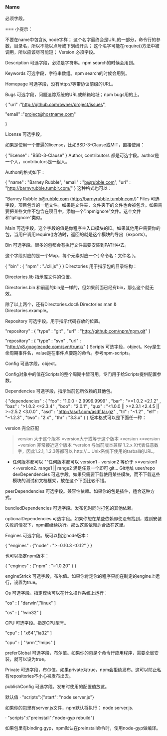 ### Name
必须字段。

=== 小提示：

不要在name中包含js, node字样；
这个名字最终会是URL的一部分，命令行的参数，目录名，所以不能以点号或下划线开头；
这个名字可能在require()方法中被调用，所以应该尽可能短；
Version
必须字段。

Description
可选字段，必须是字符串。npm search的时候会用到。

Keywords
可选字段，字符串数组。npm search的时候会用到。

Homepage
可选字段，没有http://等带协议前缀的URL。

Bugs
可选字段，问题追踪系统的URL或邮箱地址；npm bugs用的上。

{ "url" :"http://github.com/owner/project/issues",

 "email" :"project@hostname.com"

}

License
可选字段。

如果是使用一个普遍的license，比如BSD-3-Clause或MIT，直接使用：

{ "license" : "BSD-3-Clause" }
Author, contributors
都是可选字段。author是一个人，contributors是一组人。

Author的格式如下：

{ "name" : "Barney Rubble",
 "email" : "b@rubble.com",
 "url" : "http://barnyrubble.tumblr.com/"
}
这种格式也可以：

"Barney Rubble <b@rubble.com> (http://barnyrubble.tumblr.com/)"
Files
可选字段，项目包含的一组文件。如果是文件夹，文件夹下的文件也会被包含。如果需要把某些文件不包含在项目中，添加一个”.npmignore”文件。这个文件和”gitignore”类似。

Main
可选字段。这个字段的值是你程序主入口模块的ID。如果其他用户需要你的包，当用户调用require()方法时，返回的就是这个模块的导出（exports）。

Bin
可选字段。很多的包都会有执行文件需要安装到PATH中去。

这个字段对应的是一个Map，每个元素对应一个{ 命令名：文件名 }。

{ "bin" : { "npm" : "./cli.js" } }
Directories
用于指示包的目录结构：

Directories.lib
指示库文件的位置。

Directories.bin
和前面的bin是一样的，但如果前面已经有bin，那么这个就无效。

除了以上两个，还有Directories.doc& Directories.man & Directories.example。

Repository
可选字段。用于指示代码存放的位置。

"repository" :
  { "type" : "git"
  , "url" : "http://github.com/npm/npm.git"
  }
 
"repository" :
  { "type" : "svn"
  , "url" : "http://v8.googlecode.com/svn/trunk/"
  }
Scripts
可选字段，object。Key是生命周期事件名，value是在事件点要跑的命令。参考npm-scripts。

Config
可选字段，object。

Config对象中的值在Scripts的整个周期中皆可用，专门用于给Scripts提供配置参数。

Dependencies
可选字段，指示当前包所依赖的其他包。

{ "dependencies" :
  { "foo" : "1.0.0 - 2.9999.9999"
  , "bar" : ">=1.0.2 <2.1.2"
  , "baz" : ">1.0.2 <=2.3.4"
  , "boo" : "2.0.1"
  , "qux" : "<1.0.0 || >=2.3.1 <2.4.5 || >=2.5.2 <3.0.0"
  , "asd" : "http://asdf.com/asdf.tar.gz"
  , "til" : "~1.2"
  , "elf" : "~1.2.3"
  , "two" : "2.x"
  , "thr" : "3.3.x"
  }
}
版本格式可以是下面任一种：

version 完全匹配
>version 大于这个版本
>=version大于或等于这个版本
<version
<=version
~version 非常接近这个版本
^version 与当前版本兼容
1.2.x X代表任意数字，因此1.2.1, 1.2.3等都可以
http://... Unix系统下使用的tarball的URL。
* 任何版本都可以
""任何版本都可以
version1 - version2  等价于 >=version1 <=version2.
range1 || range2 满足任意一个即可
git... Git地址
user/repo
devDependencies
可选字段。如果只需要下载使用某些模块，而不下载这些模块的测试和文档框架，放在这个下面比较不错。

peerDependencies
可选字段。兼容性依赖。如果你的包是插件，适合这种方式。

bundledDependencies
可选字段。发布包时同时打包的其他依赖。

optionalDependencies
可选字段。如果你想在某些依赖即使没有找到，或则安装失败的情况下，npm都继续执行。那么这些依赖适合放在这里。

Engines
可选字段。既可以指定node版本：

{ "engines" : {"node" : ">=0.10.3 <0.12" } }

也可以指定npm版本：

{ "engines" : {"npm" : "~1.0.20" } }

engineStrick
可选字段，布尔值。如果你肯定你的程序只能在制定的engine上运行，设置为true。

Os
可选字段。指定模块可以在什么操作系统上运行：

"os" : [ "darwin","linux" ]

"os" : [ "!win32" ]

CPU
可选字段。指定CPU型号。

"cpu" : [ "x64","ia32" ]

"cpu" : [ "!arm","!mips" ]

preferGlobal
可选字段，布尔值。如果你的包是个命令行应用程序，需要全局安装，就可以设为true。

Private
可选字段，布尔值。如果private为true，npm会拒绝发布。这可以防止私有repositories不小心被发布出去。

publishConfig
可选字段。发布时使用的配置值放这。

默认值
·  "scripts":{"start": "node server.js"}

如果你的包里有server.js文件，npm默认将执行： node server.js.

·  "scripts":{"preinstall":"node-gyp rebuild"}

如果包里有binding.gyp，npm默认在preinstall命令时，使用node-gyp做编译。
